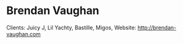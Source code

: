 # Brendan Vaughan

Clients: Juicy J, Lil Yachty, Bastille, Migos, 
Website: http://brendan-vaughan.com